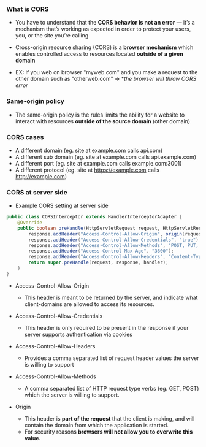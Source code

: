 ### What is CORS

* You have to understand that the **CORS behavior is not an error** — it’s a mechanism that’s working as expected in order to protect your users, you, or the site you’re calling

* Cross-origin resource sharing (CORS) is a **browser mechanism**
which enables controlled access to resources located **outside of a given domain**

* EX: If you web on browser "myweb.com" and you make a request to the other domain such as "otherweb.com" 
=> **the browser will throw CORS error*

### Same-origin policy

* The same-origin policy is the rules limits the ability for a website to interact with resources **outside of the source domain** (other domain)

### CORS cases

* A different domain (eg. site at example.com calls api.com)
* A different sub domain (eg. site at example.com calls api.example.com)
* A different port (eg. site at example.com calls example.com:3001)
* A different protocol (eg. site at https://example.com calls http://example.com)

### CORS at server side

* Example CORS setting at server side

```java
public class CORSInterceptor extends HandlerInterceptorAdapter {
    @Override
    public boolean preHandle(HttpServletRequest request, HttpServletResponse response, Object handler) throws Exception {
        response.addHeader("Access-Control-Allow-Origin", origin(request));
        response.addHeader("Access-Control-Allow-Credentials", "true");
        response.addHeader("Access-Control-Allow-Methods", "POST, PUT, GET, OPTIONS, DELETE");
        response.addHeader("Access-Control-Max-Age", "3600");
        response.addHeader("Access-Control-Allow-Headers", "Content-Type, Accept, X-Requested-With, remember-me");
        return super.preHandle(request, response, handler);
    }
}
```

* Access-Control-Allow-Origin
  * This header is meant to be returned by the server, and indicate what client-domains are allowed to access its resources.

* Access-Control-Allow-Credentials
  * This header is only required to be present in the response if your server supports authentication via cookies

* Access-Control-Allow-Headers
  * Provides a comma separated list of request header values the server is willing to support

* Access-Control-Allow-Methods
  * A comma separated list of HTTP request type verbs (eg. GET, POST) which the server is willing to support.

* Origin
  * This header is **part of the request** that the client is making, and will contain the domain from which the application is started. 
  * For security reasons **browsers will not allow you to overwrite this value.**



